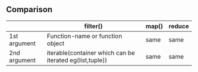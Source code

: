 ## Comparison

||filter()|map()|reduce|
|---|---|---|---|
|1st argument|Function-name or function object|same|same|
|2nd argument|iterable(container which can be iterated eg(list,tuple))|same|same|
